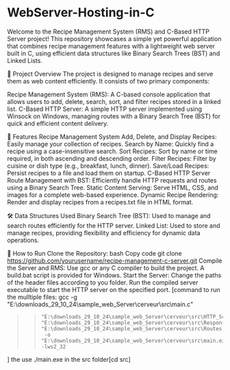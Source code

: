 # WebServer-Hosting-in-C
Welcome to the Recipe Management System (RMS) and C-Based HTTP Server project! This repository showcases a simple yet powerful application that combines recipe management features with a lightweight web server built in C, using efficient data structures like Binary Search Trees (BST) and Linked Lists.



📜 Project Overview
The project is designed to manage recipes and serve them as web content efficiently. It consists of two primary components:

Recipe Management System (RMS): A C-based console application that allows users to add, delete, search, sort, and filter recipes stored in a linked list.
C-Based HTTP Server: A simple HTTP server implemented using Winsock on Windows, managing routes with a Binary Search Tree (BST) for quick and efficient content delivery.


🌟 Features
Recipe Management System
Add, Delete, and Display Recipes: Easily manage your collection of recipes.
Search by Name: Quickly find a recipe using a case-insensitive search.
Sort Recipes: Sort by name or time required, in both ascending and descending order.
Filter Recipes: Filter by cuisine or dish type (e.g., breakfast, lunch, dinner).
Save/Load Recipes: Persist recipes to a file and load them on startup.
C-Based HTTP Server
Route Management with BST: Efficiently handle HTTP requests and routes using a Binary Search Tree.
Static Content Serving: Serve HTML, CSS, and images for a complete web-based experience.
Dynamic Recipe Rendering: Render and display recipes from a recipes.txt file in HTML format.



🛠️ Data Structures Used
Binary Search Tree (BST): Used to manage and search routes efficiently for the HTTP server.
Linked List: Used to store and manage recipes, providing flexibility and efficiency for dynamic data operations.


🚀 How to Run
Clone the Repository:
bash
Copy code
git clone https://github.com/yourusername/recipe-management-c-server.git
Compile the Server and RMS:
Use gcc or any C compiler to build the project. A build.bat script is provided for Windows.
Start the Server:
Change the paths of the header files according to you folder.
Run the compiled server executable to start the HTTP server on the specified port.
[command to run the mulltiple files:
gcc -g "E:\downloads_29_10_24\sample_web_Server\cerveur\src\main.c" 
>>     "E:\downloads_29_10_24\sample_web_Server\cerveur\src\HTTP_Server.c" 
>>     "E:\downloads_29_10_24\sample_web_Server\cerveur\src\Response.c" 
>>     "E:\downloads_29_10_24\sample_web_Server\cerveur\src\Routes.c" 
>>      -o "E:\downloads_29_10_24\sample_web_Server\cerveur\src\main.exe" -lws2_32
>>
 ]
 the use ./main.exe in the src folder[cd src]

 

